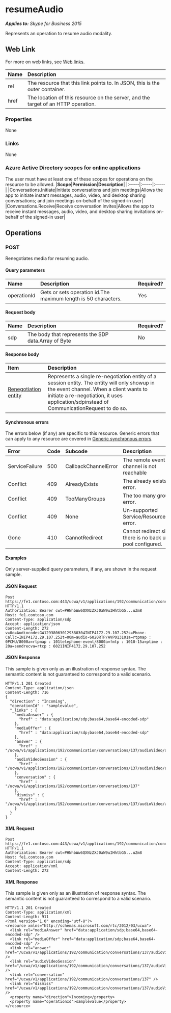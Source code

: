 # resumeAudio

 _**Applies to:** Skype for Business 2015_


Represents an operation to resume audio modality. 
            

## Web Link
<a name = "sectionSection0"> </a>

For more on web links, see [Web links](WebLinks.md).


|**Name**|**Description**|
|:-----|:-----|
|rel|The resource that this link points to. In JSON, this is the outer container.|
|href|The location of this resource on the server, and the target of an HTTP operation.|

### Properties



None

### Links



None

### Azure Active Directory scopes for online applications



The user must have at least one of these scopes for operations on the resource to be allowed.
|**Scope**|**Permission**|**Description**|
|:-----|:-----|:-----|
|Conversations.Initiate|Initiate conversations and join meetings|Allows the app to initiate instant messages, audio, video, and desktop sharing conversations; and join meetings on-behalf of the signed-in user|
|Conversations.Receive|Receive conversation invites|Allows the app to receive instant messages, audio, video, and desktop sharing invitations on-behalf of the signed-in user|

## Operations



<a name="sectionSection2"></a>

### POST




Renegotiates media for resuming audio.

#### Query parameters




|**Name**|**Description**|**Required?**|
|:-----|:-----|:-----|
|operationId|Gets or sets operation id.The maximum length is 50 characters.|Yes|


#### Request body




|**Name**|**Description**|**Required?**|
|:-----|:-----|:-----|
|sdp|The body that represents the SDP data.Array of Byte|No|

#### Response body



|**Item**|**Description**|
|:-----|:-----|
|[Renegotiation entity](audioVideoRenegotiation_ref.md)|Represents a single re-negotiation entity of a session entity. The entity will only showup in the event channel. When a client wants to initiate a re-negotiation, it uses application/sdpinstead of CommunicationRequest to do so.|

#### Synchronous errors



The errors below (if any) are specific to this resource. Generic errors that can apply to any resource are covered in [Generic synchronous errors](GenericSynchronousErrors.md).

|**Error**|**Code**|**Subcode**|**Description**|
|:-----|:-----|:-----|:-----|
|ServiceFailure|500|CallbackChannelError|The remote event channel is not reachable|
|Conflict|409|AlreadyExists|The already exists error.|
|Conflict|409|TooManyGroups|The too many groups error.|
|Conflict|409|None|Un-supported Service/Resource/API error.|
|Gone|410|CannotRedirect|Cannot redirect since there is no back up pool configured.|

#### Examples



Only server-supplied query parameters, if any, are shown in the request sample.

#### JSON Request




```
Post https://fe1.contoso.com:443/ucwa/v1/applications/192/communication/conversations/137/audioVideo/audioVideoSession/resumeAudio HTTP/1.1
Authorization: Bearer cwt=PHNhbWw6QXNzZXJ0aW9uIHhtbG5...uZm8
Host: fe1.contoso.com
Content-Type: application/sdp
Accept: application/json
Content-Length: 272
v=0o=AudiocodesGW129380630129380304INIP4172.29.107.252s=Phone-Callc=INIP4172.29.107.252t=00m=audio-6020RTP/AVP013101a=rtpmap : 0PCMU/8000a=rtpmap : 101telephone-event/8000a=fmtp : 1010-15a=ptime : 20a=sendrecva=rtcp : 6021INIP4172.29.107.252
```


#### JSON Response



This sample is given only as an illustration of response syntax. The semantic content is not guaranteed to correspond to a valid scenario.
```
HTTP/1.1 201 Created
Content-Type: application/json
Content-Length: 716
{
  "direction" : "Incoming",
  "operationId" : "samplevalue",
  "_links" : {
    "mediaAnswer" : {
      "href" : "data:application/sdp;base64,base64-encoded-sdp"
    },
    "mediaOffer" : {
      "href" : "data:application/sdp;base64,base64-encoded-sdp"
    },
    "answer" : {
      "href" : "/ucwa/v1/applications/192/communication/conversations/137/audioVideo/audioVideoSession/renegotiations/audioVideoRenegotiation/answer"
    },
    "audioVideoSession" : {
      "href" : "/ucwa/v1/applications/192/communication/conversations/137/audioVideo/audioVideoSession"
    },
    "conversation" : {
      "href" : "/ucwa/v1/applications/192/communication/conversations/137"
    },
    "dismiss" : {
      "href" : "/ucwa/v1/applications/192/communication/conversations/137/audioVideo/audioVideoSession/renegotiations/audioVideoRenegotiation/dismiss"
    }
  }
}
```


#### XML Request




```
Post https://fe1.contoso.com:443/ucwa/v1/applications/192/communication/conversations/137/audioVideo/audioVideoSession/resumeAudio HTTP/1.1
Authorization: Bearer cwt=PHNhbWw6QXNzZXJ0aW9uIHhtbG5...uZm8
Host: fe1.contoso.com
Content-Type: application/sdp
Accept: application/xml
Content-Length: 272

```


#### XML Response



This sample is given only as an illustration of response syntax. The semantic content is not guaranteed to correspond to a valid scenario.
```
HTTP/1.1 201 Created
Content-Type: application/xml
Content-Length: 911
<?xml version="1.0" encoding="utf-8"?>
<resource xmlns="http://schemas.microsoft.com/rtc/2012/03/ucwa">
  <link rel="mediaAnswer" href="data:application/sdp;base64,base64-encoded-sdp" />
  <link rel="mediaOffer" href="data:application/sdp;base64,base64-encoded-sdp" />
  <link rel="answer" href="/ucwa/v1/applications/192/communication/conversations/137/audioVideo/audioVideoSession/renegotiations/audioVideoRenegotiation/answer" />
  <link rel="audioVideoSession" href="/ucwa/v1/applications/192/communication/conversations/137/audioVideo/audioVideoSession" />
  <link rel="conversation" href="/ucwa/v1/applications/192/communication/conversations/137" />
  <link rel="dismiss" href="/ucwa/v1/applications/192/communication/conversations/137/audioVideo/audioVideoSession/renegotiations/audioVideoRenegotiation/dismiss" />
  <property name="direction">Incoming</property>
  <property name="operationId">samplevalue</property>
</resource>
```


